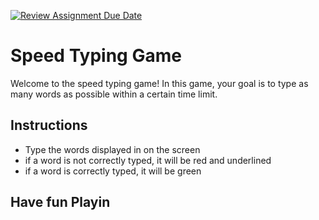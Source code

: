 [![Review Assignment Due Date](https://classroom.github.com/assets/deadline-readme-button-24ddc0f5d75046c5622901739e7c5dd533143b0c8e959d652212380cedb1ea36.svg)](https://classroom.github.com/a/XiFIQTfY)
# Speed Typing Game
Welcome to the speed typing game! In this game, your goal is to type as many words as possible within a certain time limit.

## Instructions
- Type the words displayed in on the screen
- if a word is not correctly typed, it will be red and underlined
- if a word is correctly typed, it will be green 
  
## Have fun Playin
